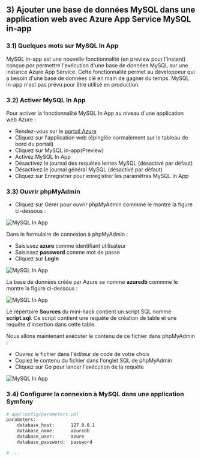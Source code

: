 ## 3) Ajouter une base de données MySQL dans une application web avec Azure App Service MySQL in-app

### 3.1) Quelques mots sur MySQL In App

MySQL in-app est une nouvelle fonctionnalité (en preview pour l'instant) conçue por permettre l'exécution d'une base de données MySQL sur une instance Azure App Service.
Cette fonctionnalité permet au développeur qui a besoin d'une base de données clé en main de gagner du temps.
MySQL in-app n'est pas prévu pour être utilisé en production.

### 3.2) Activer MySQL In App

Pour activer la fonctionnalité MySQL In App au niveau d'une application web Azure :
- Rendez-vous sur le [portail Azure](http://portal.azure.com)
- Cliquez sur l'application web (épinglée normalement sur le tableau de bord du portail)
- Cliquez sur MySQL in-app(Preview)
- Activez MySQL In App
- Désactivez le journal des requêtes lentes MySQL (désactivé par défaut)
- Désactivez le journal général MySQL (désactivé par défaut)
- Cliquez sur Enregistrer pour enregistrer les paramètres MySQL In App

### 3.3) Ouvrir phpMyAdmin

- Cliquez sur Gérer pour ouvrir phpMyAdmin commme le montre la figure ci-dessous :

![MySQL In App](Screenshots/MySQL1.png)

Dans le formulaire de connexion à phpMyAdmin :
- Saisissez __azure__ comme identifiant utilisateur
- Saisissez __password__ comme mot de passe
- Cliquez sur __Login__

![MySQL In App](Screenshots/phpMyAdmin1.png)

La base de données créée par Azure se nomme __azuredb__ commme le montre la figure ci-dessous :

![MySQL In App](Screenshots/phpMyAdmin2.png)

Le répertoire __Sources__ du mini-hack contient un script SQL nommé __script.sql__. 
Ce script contient une requête de création de table et une requête d'insertion dans cette table.

Nous allons maintenant exécuter le contenu de ce fichier dans phpMyAdmin :
- Ouvrez le fichier dans l'éditeur de code de votre choix
- Copiez le contenu du fichier dans l'onglet SQL de phpMyAdmin
- Cliquez sur Go pour lancer l'exécution de la requête

![MySQL In App](Screenshots/phpMyAdmin3.png)

### 3.4) Configurer la connexion à MySQL dans une application Symfony

```bash
# app/config/parameters.yml
parameters:
    database_host:      127.0.0.1
    database_name:      azuredb
    database_user:      azure
    database_password:  password

# ... 
```